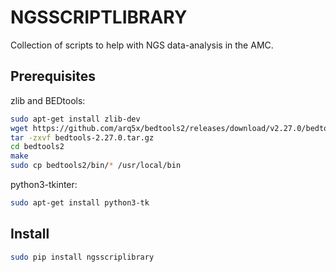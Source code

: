 # NGSSCRIPTLIBRARY

Collection of scripts to help with NGS data-analysis in the AMC.

## Prerequisites

zlib and BEDtools:

```bash
sudo apt-get install zlib-dev
wget https://github.com/arq5x/bedtools2/releases/download/v2.27.0/bedtools-2.27.0.tar.gz
tar -zxvf bedtools-2.27.0.tar.gz
cd bedtools2
make
sudo cp bedtools2/bin/* /usr/local/bin
```

python3-tkinter:
```bash
sudo apt-get install python3-tk
```


## Install

```bash
sudo pip install ngsscriplibrary
```
